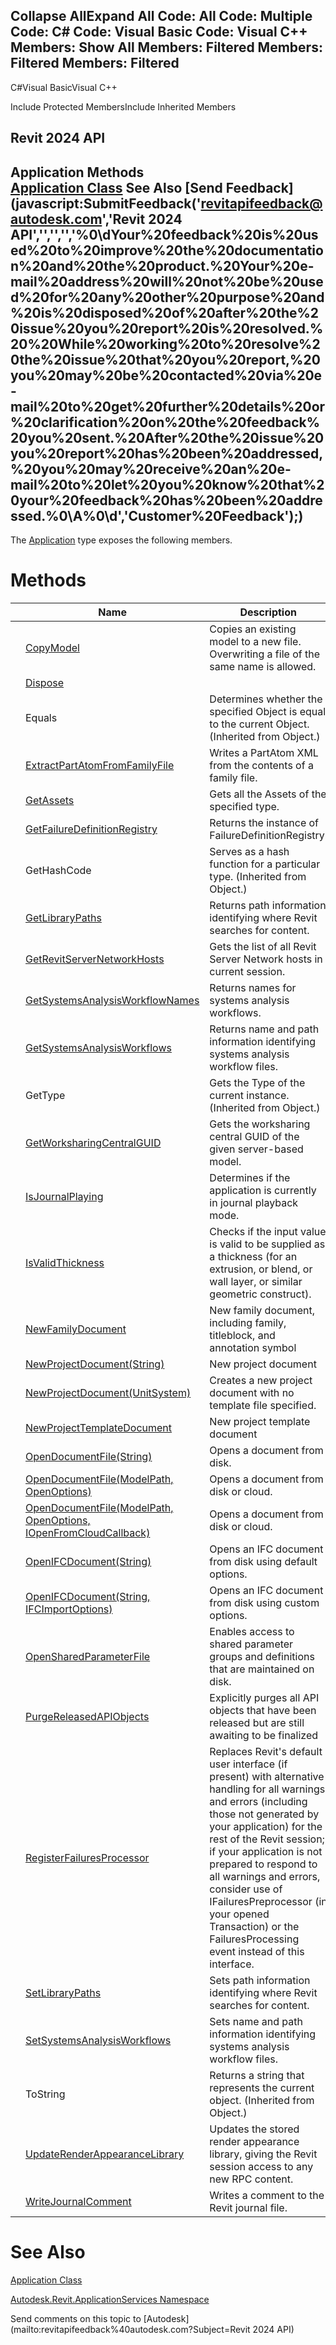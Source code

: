﻿

Collapse AllExpand All Code: All Code: Multiple Code: C# Code: Visual Basic Code: Visual C++  Members: Show All Members: Filtered Members: Filtered Members: Filtered   
---  
  
C#Visual BasicVisual C++

Include Protected MembersInclude Inherited Members

Revit 2024 API  
---  
Application Methods  
[Application Class](94db8ea8-d2c3-5e71-8030-466bcb8e4426.md) See Also [Send Feedback](javascript:SubmitFeedback\('revitapifeedback@autodesk.com','Revit 2024 API','','','','%0\\dYour%20feedback%20is%20used%20to%20improve%20the%20documentation%20and%20the%20product.%20Your%20e-mail%20address%20will%20not%20be%20used%20for%20any%20other%20purpose%20and%20is%20disposed%20of%20after%20the%20issue%20you%20report%20is%20resolved.%20%20While%20working%20to%20resolve%20the%20issue%20that%20you%20report,%20you%20may%20be%20contacted%20via%20e-mail%20to%20get%20further%20details%20or%20clarification%20on%20the%20feedback%20you%20sent.%20After%20the%20issue%20you%20report%20has%20been%20addressed,%20you%20may%20receive%20an%20e-mail%20to%20let%20you%20know%20that%20your%20feedback%20has%20been%20addressed.%0\\A%0\\d','Customer%20Feedback'\);)  
---  
  
The [Application](94db8ea8-d2c3-5e71-8030-466bcb8e4426.md) type exposes the following members.

# Methods

|  | Name | Description |
| --- | --- | --- |
|  | [CopyModel](72fdfc1b-ae4b-1474-1b22-1c050193dc41.md) | Copies an existing model to a new file. Overwriting a file of the same name is allowed. |
|  | [Dispose](100823e6-bcd6-68de-1735-21f329c28a20.md) |  |
|  | Equals | Determines whether the specified Object is equal to the current Object. (Inherited from Object.) |
|  | [ExtractPartAtomFromFamilyFile](1f2c631b-2733-0aa7-051c-42bccb07f05e.md) | Writes a PartAtom XML from the contents of a family file. |
|  | [GetAssets](61c6b555-8a43-69a1-16d8-43ab26cb4d28.md) | Gets all the Assets of the specified type. |
|  | [GetFailureDefinitionRegistry](bc9ff9b9-5d87-1632-4a59-c3b5fd9cda25.md) | Returns the instance of FailureDefinitionRegistry. |
|  | GetHashCode | Serves as a hash function for a particular type.  (Inherited from Object.) |
|  | [GetLibraryPaths](4782f03c-9661-3bb5-0156-03ef96a2c69b.md) | Returns path information identifying where Revit searches for content. |
|  | [GetRevitServerNetworkHosts](991a3eaa-91ea-78bf-86cc-a45a92ff4e08.md) | Gets the list of all Revit Server Network hosts in current session. |
|  | [GetSystemsAnalysisWorkflowNames](3ec2a3c5-2534-6c0c-e08b-1ac02735292c.md) | Returns names for systems analysis workflows. |
|  | [GetSystemsAnalysisWorkflows](cee64137-25e5-2ceb-6902-09ece90dd0ec.md) | Returns name and path information identifying systems analysis workflow files. |
|  | GetType | Gets the Type of the current instance. (Inherited from Object.) |
|  | [GetWorksharingCentralGUID](12bbfa37-ca73-0718-d75d-a7da1ecd4205.md) | Gets the worksharing central GUID of the given server-based model. |
|  | [IsJournalPlaying](9eeaed88-4c24-48f8-32a4-f15bc9829089.md) | Determines if the application is currently in journal playback mode. |
|  | [IsValidThickness](0cff920e-0586-8030-5096-465a28ea1012.md) | Checks if the input value is valid to be supplied as a thickness (for an extrusion, or blend, or wall layer, or similar geometric construct). |
|  | [NewFamilyDocument](bc292c96-bc2b-04ab-726b-575d92be61fd.md) | New family document, including family, titleblock, and annotation symbol |
|  | [NewProjectDocument(String)](54a1c1b6-49cc-2d35-a5e9-09b1a8442adf.md) | New project document |
|  | [NewProjectDocument(UnitSystem)](b629d38d-daa3-5109-7e59-6cc12665d832.md) | Creates a new project document with no template file specified. |
|  | [NewProjectTemplateDocument](15d7ed8e-6281-e2b7-b875-657f205a6c1f.md) | New project template document |
|  | [OpenDocumentFile(String)](14826965-b83e-110c-1466-cc7667def9c8.md) | Opens a document from disk. |
|  | [OpenDocumentFile(ModelPath, OpenOptions)](5716f206-98ee-0490-4c6c-f0cdd6644190.md) | Opens a document from disk or cloud. |
|  | [OpenDocumentFile(ModelPath, OpenOptions, IOpenFromCloudCallback)](dcdca59a-635c-a6ca-8378-b1e6bb372101.md) | Opens a document from disk or cloud. |
|  | [OpenIFCDocument(String)](596a3b91-4647-a3b6-818f-17f722f13c53.md) | Opens an IFC document from disk using default options. |
|  | [OpenIFCDocument(String, IFCImportOptions)](84e92ca4-6c6a-af82-454e-1c0b7b145398.md) | Opens an IFC document from disk using custom options. |
|  | [OpenSharedParameterFile](e7698cec-f599-3078-f2e2-84e8d90f2b44.md) | Enables access to shared parameter groups and definitions that are maintained on disk. |
|  | [PurgeReleasedAPIObjects](dea1a839-735e-e62f-a5b7-bb675e029112.md) | Explicitly purges all API objects that have been released but are still awaiting to be finalized |
|  | [RegisterFailuresProcessor](f94dffd6-2b7c-7249-1683-caeee08a4668.md) | Replaces Revit's default user interface (if present) with alternative handling for all warnings and errors (including those not generated by your application) for the rest of the Revit session; if your application is not prepared to respond to all warnings and errors, consider use of IFailuresPreprocessor (in your opened Transaction) or the FailuresProcessing event instead of this interface. |
|  | [SetLibraryPaths](67893fd8-1081-4d01-8ce3-6ea21b511a8a.md) | Sets path information identifying where Revit searches for content. |
|  | [SetSystemsAnalysisWorkflows](895a3f70-be83-736a-daec-056e09ee25a7.md) | Sets name and path information identifying systems analysis workflow files. |
|  | ToString | Returns a string that represents the current object. (Inherited from Object.) |
|  | [UpdateRenderAppearanceLibrary](2898f4d5-63f5-5ff8-022b-724e702464b9.md) | Updates the stored render appearance library, giving the Revit session access to any new RPC content. |
|  | [WriteJournalComment](97ec1eca-ab92-1cee-fdda-7bf3ce91c504.md) | Writes a comment to the Revit journal file. |
  
# See Also

[Application Class](94db8ea8-d2c3-5e71-8030-466bcb8e4426.md)

[Autodesk.Revit.ApplicationServices Namespace](91957e18-2935-006c-83ab-3b5b9dbb5928.md)

Send comments on this topic to [Autodesk](mailto:revitapifeedback%40autodesk.com?Subject=Revit 2024 API)